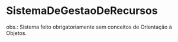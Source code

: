# SistemaDeGestaoDeRecursos

obs.: Sistema feito obrigatoriamente sem conceitos de Orientação à Objetos.
